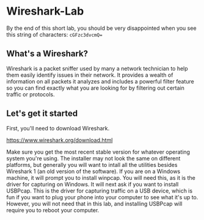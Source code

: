# Wireshark-Lab
By the end of this short lab, you should be very disappointed when you see this string of characters: `cGFzc3dvcmQ=`  
  
## What's a Wireshark?
Wireshark is a packet sniffer used by many a network technician to help them easily identify issues in their network.  It provides a wealth of information on all packets it analyzes and includes a powerful filter feature so you can find exactly what you are looking for by filtering out certain traffic or protocols.  

## Let's get it started
First, you'll need to download Wireshark.  
  
https://www.wireshark.org/download.html  
  
Make sure you get the most recent stable version for whatever operating system you're using.  The installer may not look the same on different platforms, but generally you will want to intall all the utilities besides Wireshark 1 (an old version of the software).  If you are on a Windows machine, it will prompt you to install winpcap.  You will need this, as it is the driver for capturing on Windows.  It will next ask if you want to install USBPcap.  This is the driver for capturing traffic on a USB device, which is fun if you want to plug your phone into your computer to see what it's up to.  However, you will not need that in this lab, and installing USBPcap will require you to reboot your computer.

